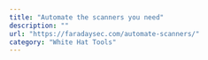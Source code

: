 ```yaml
---
title: "Automate the scanners you need"
description: ""
url: "https://faradaysec.com/automate-scanners/"
category: "White Hat Tools"
---
```

